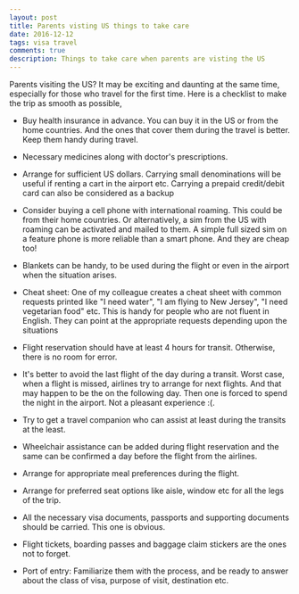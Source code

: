 ```yaml
---
layout: post
title: Parents visting US things to take care 
date: 2016-12-12
tags: visa travel
comments: true
description: Things to take care when parents are visting the US 
---
```


Parents visiting the US? It may be exciting and daunting at the same time, especially for those who travel for the first time. 
Here is a checklist to make the trip as smooth as possible, 
 
- Buy health insurance in advance. You can buy it in the US or from the home countries. And the ones that cover them during the travel is better. Keep them handy during travel.

- Necessary medicines along with doctor's prescriptions.

- Arrange for sufficient US dollars. Carrying small denominations will be useful if renting a cart in the airport etc. 
Carrying a prepaid credit/debit card can also be considered as a backup

- Consider buying a cell phone with international roaming. This could be from their home countries. Or alternatively, a sim from the US with roaming can be activated and mailed to them. A simple full sized sim on a feature phone is more reliable than a smart phone. And they are cheap too! 

- Blankets can be handy, to be used during the flight or even in the airport when the situation arises. 

- Cheat sheet: One of my colleague creates a cheat sheet with common requests printed like "I need water", "I am flying to New Jersey", "I need vegetarian food" etc. This is handy for people who are not fluent in English. They can point at the appropriate requests depending upon the situations

- Flight reservation should have at least 4 hours for transit. Otherwise, there is no room for error. 

- It's better to avoid the last flight of the day during a transit. Worst case, when a flight is missed, airlines try to arrange for next flights. And that may happen to be the on the following day. Then one is forced to spend the night in the airport. Not a pleasant experience :(. 

- Try to get a travel companion who can assist at least during the transits at the least. 

- Wheelchair assistance can be added during flight reservation and the same can be confirmed a day before the flight from the airlines. 

- Arrange for appropriate meal preferences during the flight.

- Arrange for preferred seat options like aisle, window etc for all the legs of the trip. 

- All the necessary visa documents, passports and supporting documents should be carried. This one is obvious. 

- Flight tickets, boarding passes and baggage claim stickers are the ones not to forget. 

- Port of entry: Familiarize them with the process, and be ready to answer about the class of visa, purpose of visit, destination etc. 

